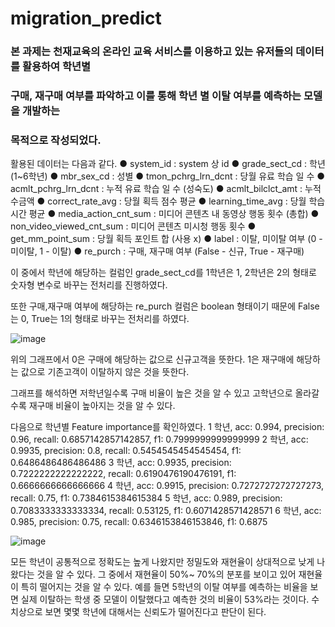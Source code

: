 # migration_predict
### 본 과제는 천재교육의 온라인 교육 서비스를 이용하고 있는 유저들의 데이터를 활용하여 학년별
### 구매, 재구매 여부를 파악하고 이를 통해 학년 별 이탈 여부를 예측하는 모델을 개발하는
### 목적으로 작성되었다.

  
활용된 데이터는 다음과 같다.
● system_id : system 상 id
● grade_sect_cd : 학년 (1~6학년)
● mbr_sex_cd : 성별
● tmon_pchrg_lrn_dcnt : 당월 유료 학습 일 수
● acmlt_pchrg_lrn_dcnt : 누적 유료 학습 일 수 (성숙도)
● acmlt_bilclct_amt : 누적 수금액
● correct_rate_avg : 당월 획득 점수 평균
● learning_time_avg : 당월 학습 시간 평균
● media_action_cnt_sum : 미디어 콘텐츠 내 동영상 행동 횟수 (총합)
● non_video_viewed_cnt_sum : 미디어 콘텐츠 미시청 행동 횟수
● get_mm_point_sum : 당월 획득 포인트 합 (사용 x)
● label : 이탈, 미이탈 여부 (0 - 미이탈, 1 - 이탈)
● re_purch : 구매, 재구매 여부 (False - 신규, True - 재구매)

  
이 중에서 학년에 해당하는 컬럼인 grade_sect_cd를 1학년은 1, 2학년은 2의 형태로 숫자형
변수로 바꾸는 전처리를 진행하였다.

또한 구매,재구매 여부에 해당하는 re_purch 컬럼은 boolean 형태이기 때문에 False는 0, True는
1의 형태로 바꾸는 전처리를 하였다.

![image](https://github.com/uujuus/migration_predict/assets/137970651/40e2967e-f76c-4a8c-93a7-dfd8e2c89c3d)

위의 그래프에서 0은 구매에 해당하는 값으로 신규고객을 뜻한다. 1은 재구매에 해당하는 값으로
기존고객이 이탈하지 않은 것을 뜻한다.
  
그래프를 해석하면 저학년일수록 구매 비율이 높은 것을 알 수 있고 고학년으로 올라갈수록
재구매 비율이 높아지는 것을 알 수 있다.
  
다음으로 학년별 Feature importance를 확인하였다.
1 학년, acc: 0.994, precision: 0.96, recall: 0.6857142857142857, f1:
0.7999999999999999
2 학년, acc: 0.9935, precision: 0.8, recall: 0.5454545454545454, f1:
0.6486486486486486
3 학년, acc: 0.9935, precision: 0.7222222222222222, recall: 0.6190476190476191, f1:
0.6666666666666666
4 학년, acc: 0.9915, precision: 0.7272727272727273, recall: 0.75, f1:
0.7384615384615384
5 학년, acc: 0.989, precision: 0.7083333333333334, recall: 0.53125,
f1: 0.6071428571428571
6 학년, acc: 0.985, precision: 0.75, recall: 0.6346153846153846, f1: 0.6875	

   ![image](https://github.com/uujuus/migration_predict/assets/137970651/0f482a80-a68c-42b1-856b-eabfd08c1866)
     
모든 학년이 공통적으로 정확도는 높게 나왔지만 정밀도와 재현율이 상대적으로 낮게
나왔다는 것을 알 수 있다. 그 중에서 재현율이 50%~ 70%의 분포를 보이고 있어 재현율이
특히 떨어지는 것을 알 수 있다. 예를 들면 5학년의 이탈 여부를 예측하는 비율을 보면
실제 이탈하는 학생 중 모델이 이탈했다고 예측한 것의 비율이 53%라는 것이다.
수치상으로 보면 몇몇 학년에 대해서는 신뢰도가 떨어진다고 판단이 된다.
